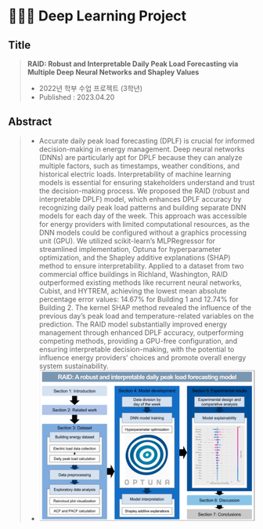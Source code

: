 # 👨🏼‍🎓 Deep Learning Project
## Title
> **RAID: Robust and Interpretable Daily Peak Load Forecasting via Multiple Deep Neural Networks and Shapley Values**  
> - 2022년 학부 수업 프로젝트 (3학년)
> - Published : 2023.04.20

## Abstract
> - Accurate daily peak load forecasting (DPLF) is crucial for informed decision-making in energy management. Deep neural networks (DNNs) are particularly apt for DPLF because they can analyze multiple factors, such as timestamps, weather conditions, and historical electric loads. Interpretability of machine learning models is essential for ensuring stakeholders understand and trust the decision-making process. We proposed the RAID (robust and interpretable DPLF) model, which enhances DPLF accuracy by recognizing daily peak load patterns and building separate DNN models for each day of the week. This approach was accessible for energy providers with limited computational resources, as the DNN models could be configured without a graphics processing unit (GPU). We utilized scikit-learn’s MLPRegressor for streamlined implementation, Optuna for hyperparameter optimization, and the Shapley additive explanations (SHAP) method to ensure interpretability. Applied to a dataset from two commercial office buildings in Richland, Washington, RAID outperformed existing methods like recurrent neural networks, Cubist, and HYTREM, achieving the lowest mean absolute percentage error values: 14.67% for Building 1 and 12.74% for Building 2. The kernel SHAP method revealed the influence of the previous day’s peak load and temperature-related variables on the prediction. The RAID model substantially improved energy management through enhanced DPLF accuracy, outperforming competing methods, providing a GPU-free configuration, and ensuring interpretable decision-making, with the potential to influence energy providers’ choices and promote overall energy system sustainability.
> - ![Framework](fig/Framework_overview.png)
